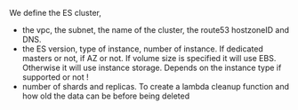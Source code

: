 We define the ES cluster,
- the vpc, the subnet, the name of the cluster, the route53 hostzoneID and DNS.
- the ES version, type of instance, number of instance. If dedicated masters or not, if AZ or not.
If volume size is specified it will use EBS. Otherwise it will use instance storage. Depends on the instance type if supported or not !
- number of shards and replicas. To create a lambda cleanup function and how old the data can be before being deleted

